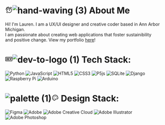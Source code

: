 # <svg xmlns="http://www.w3.org/2000/svg" width="24" height="24" fill="#000000" viewBox="0 0 256 256"><path d="M220.17,100,202.86,70a28,28,0,0,0-38.24-10.25,27.69,27.69,0,0,0-9,8.34L138.2,38a28,28,0,0,0-48.48,0A28,28,0,0,0,48.15,74l1.59,2.76A27.67,27.67,0,0,0,38,80.41a28,28,0,0,0-10.24,38.25l40,69.32a87.47,87.47,0,0,0,53.43,41,88.56,88.56,0,0,0,22.92,3,88,88,0,0,0,76.06-132Zm-6.66,62.64A72,72,0,0,1,81.62,180l-40-69.32a12,12,0,0,1,20.78-12L81.63,132a8,8,0,1,0,13.85-8L62,66A12,12,0,1,1,82.78,54L114,108a8,8,0,1,0,13.85-8L103.57,58h0a12,12,0,1,1,20.78-12l33.42,57.9a48,48,0,0,0-5.54,60.6,8,8,0,0,0,13.24-9A32,32,0,0,1,172.78,112a8,8,0,0,0,2.13-10.4L168.23,90A12,12,0,1,1,189,78l17.31,30A71.56,71.56,0,0,1,213.51,162.62ZM184.25,31.71A8,8,0,0,1,194,26a59.62,59.62,0,0,1,36.53,28l.33.57a8,8,0,1,1-13.85,8l-.33-.57a43.67,43.67,0,0,0-26.8-20.5A8,8,0,0,1,184.25,31.71ZM80.89,237a8,8,0,0,1-11.23,1.33A119.56,119.56,0,0,1,40.06,204a8,8,0,0,1,13.86-8,103.67,103.67,0,0,0,25.64,29.72A8,8,0,0,1,80.89,237Z"></path></svg>![hand-waving (3)](https://github.com/user-attachments/assets/71567a4e-a340-465c-95a0-155311f9f874) About Me
Hi! I'm Lauren. I am a UX/UI designer and creative coder based in Ann Arbor Michigan. <br>
I am passionate about creating web applications that foster sustainibility and positive change. View my portfolio [here](https://www.laurenbeck.me/)!

# <svg xmlns="http://www.w3.org/2000/svg" width="24" height="24" fill="#000000" viewBox="0 0 256 256"><path d="M232,56H24A16,16,0,0,0,8,72V184a16,16,0,0,0,16,16H232a16,16,0,0,0,16-16V72A16,16,0,0,0,232,56Zm0,128H24V72H232V184ZM128,104v16h8a8,8,0,0,1,0,16h-8v16h16a8,8,0,0,1,0,16H120a8,8,0,0,1-8-8V96a8,8,0,0,1,8-8h24a8,8,0,0,1,0,16Zm87.7-5.83-18,64a8,8,0,0,1-15.4,0l-18-64a8,8,0,0,1,15.4-4.34L190,130.45l10.3-36.62a8,8,0,1,1,15.4,4.34ZM64,88H56a8,8,0,0,0-8,8v64a8,8,0,0,0,8,8h8a32,32,0,0,0,32-32V120A32,32,0,0,0,64,88Zm16,48a16,16,0,0,1-16,16V104a16,16,0,0,1,16,16Z"></path></svg>![dev-to-logo (1)](https://github.com/user-attachments/assets/add4c0fe-09cd-4f6a-bfe4-c4ccb0578a97) Tech Stack:
![Python](https://img.shields.io/badge/python-3670A0?style=for-the-badge&logo=python&logoColor=ffdd54) 
![JavaScript](https://img.shields.io/badge/javascript-%23323330.svg?style=for-the-badge&logo=javascript&logoColor=%23F7DF1E) 
![HTML5](https://img.shields.io/badge/html5-%23E34F26.svg?style=for-the-badge&logo=html5&logoColor=white) 
![CSS3](https://img.shields.io/badge/css3-%231572B6.svg?style=for-the-badge&logo=css3&logoColor=white) 
![P5js](https://img.shields.io/badge/p5.js-ED225D?style=for-the-badge&logo=p5.js&logoColor=FFFFFF) 
![SQLite](https://img.shields.io/badge/sqlite-%2307405e.svg?style=for-the-badge&logo=sqlite&logoColor=white) 
![Django](https://img.shields.io/badge/django-%23092E20.svg?style=for-the-badge&logo=django&logoColor=white) 
![Raspberry Pi](https://img.shields.io/badge/-Raspberry_Pi-C51A4A?style=for-the-badge&logo=Raspberry-Pi) 
![Arduino](https://img.shields.io/badge/-Arduino-00979D?style=for-the-badge&logo=Arduino&logoColor=white)

# ![palette (1)](https://github.com/user-attachments/assets/a36cdb31-7065-44f3-be0c-f5b0aa20190d)<svg xmlns="http://www.w3.org/2000/svg" width="24" height="24" fill="#000000" viewBox="0 0 256 256"><path d="M200.77,53.89A103.27,103.27,0,0,0,128,24h-1.07A104,104,0,0,0,24,128c0,43,26.58,79.06,69.36,94.17A32,32,0,0,0,136,192a16,16,0,0,1,16-16h46.21a31.81,31.81,0,0,0,31.2-24.88,104.43,104.43,0,0,0,2.59-24A103.28,103.28,0,0,0,200.77,53.89Zm13,93.71A15.89,15.89,0,0,1,198.21,160H152a32,32,0,0,0-32,32,16,16,0,0,1-21.31,15.07C62.49,194.3,40,164,40,128a88,88,0,0,1,87.09-88h.9a88.35,88.35,0,0,1,88,87.25A88.86,88.86,0,0,1,213.81,147.6ZM140,76a12,12,0,1,1-12-12A12,12,0,0,1,140,76ZM96,100A12,12,0,1,1,84,88,12,12,0,0,1,96,100Zm0,56a12,12,0,1,1-12-12A12,12,0,0,1,96,156Zm88-56a12,12,0,1,1-12-12A12,12,0,0,1,184,100Z"></path></svg> Design Stack:
![Figma](https://img.shields.io/badge/figma-%23F24E1E.svg?style=for-the-badge&logo=figma&logoColor=white) 
![Adobe](https://img.shields.io/badge/adobe-%23FF0000.svg?style=for-the-badge&logo=adobe&logoColor=white) 
![Adobe Creative Cloud](https://img.shields.io/badge/Adobe%20Creative%20Cloud-DA1F26.svg?style=for-the-badge&logo=Adobe%20Creative%20Cloud&logoColor=white) 
![Adobe Illustrator](https://img.shields.io/badge/adobe%20illustrator-%23FF9A00.svg?style=for-the-badge&logo=adobe%20illustrator&logoColor=white) 
![Adobe Photoshop](https://img.shields.io/badge/adobe%20photoshop-%2331A8FF.svg?style=for-the-badge&logo=adobe%20photoshop&logoColor=white) 

